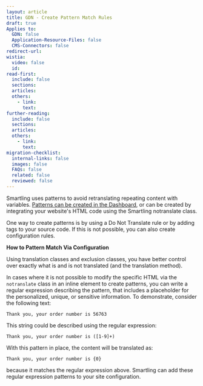 ```yaml
---
layout: article
title: GDN - Create Pattern Match Rules
draft: true
Applies to:
  GDN: false
  Application-Resource-Files: false
  CMS-Connectors: false
redirect-url:
wistia:
  video: false
  id:
read-first:
  include: false
  sections:
  articles:
  others:
    - link:
      text:
further-reading:
  include: false
  sections:
  articles:
  others:
    - link:
      text:
migration-checklist:
  internal-links: false
  images: false
  FAQs: false
  related: false
  reviewed: false
---
```



Smartling uses patterns to avoid retranslating repeating content with variables. [Patterns can be created in the Dashboard](/hc/en-us/articles/202660343), or can be created by integrating your website's HTML code using the Smartling notranslate class.

One way to create patterns is by using a Do Not Translate rule or by adding tags to your source code. If this is not possible, you can also create configuration rules.

**How to Pattern Match Via Configuration**

Using translation classes and exclusion classes, you have better control over exactly what is and is not translated (and the translation method).

In cases where it is not possible to modify the specific HTML via the `notranslate` class in an inline element to create patterns, you can write a regular expression describing the pattern, that includes a placeholder for the personalized, unique, or sensitive information. To demonstrate, consider the following text:

`Thank you, your order number is 56763`

This string could be described using the regular expression:

`Thank you, your order number is ([1-9]+)`

With this pattern in place, the content will be translated as:

`Thank you, your order number is {0}`

because it matches the regular expression above. Smartling can add these regular expression patterns to your site configuration.